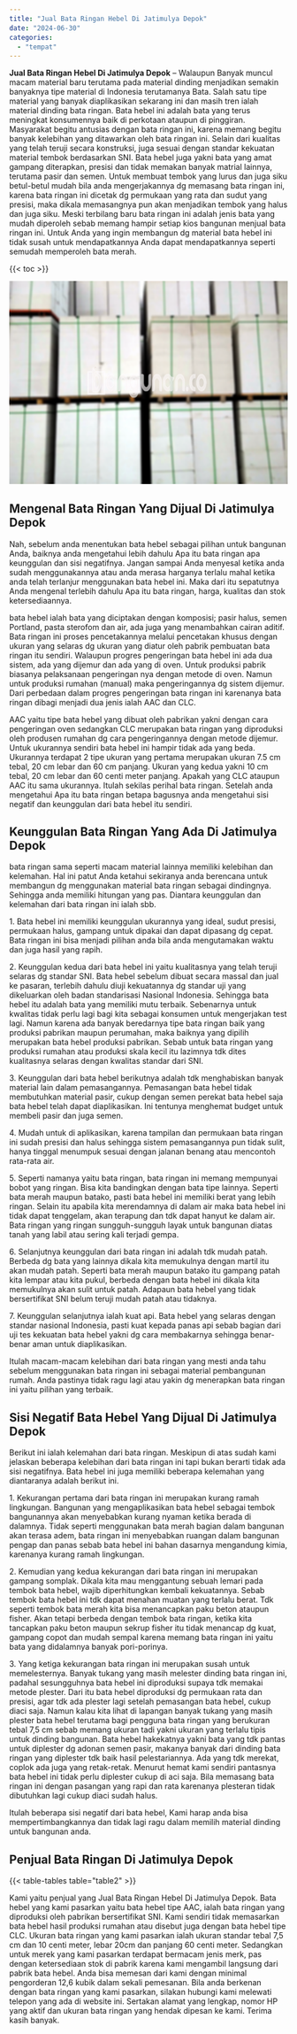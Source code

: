 ```yaml
---
title: "Jual Bata Ringan Hebel Di Jatimulya Depok"
date: "2024-06-30"
categories: 
  - "tempat"
---
```


**Jual Bata Ringan Hebel Di Jatimulya Depok** – Walaupun Banyak muncul macam material baru terutama pada material dinding menjadikan semakin banyaknya tipe material di Indonesia terutamanya Bata. Salah satu tipe material yang banyak diaplikasikan sekarang ini dan masih tren ialah material dinding bata ringan. Bata hebel ini adalah bata yang terus meningkat konsumennya baik di perkotaan ataupun di pinggiran. Masyarakat begitu antusias dengan bata ringan ini, karena memang begitu banyak kelebihan yang ditawarkan oleh bata ringan ini. Selain dari kualitas yang telah teruji secara konstruksi, juga sesuai dengan standar kekuatan material tembok berdasarkan SNI. Bata hebel juga yakni bata yang amat gampang diterapkan, presisi dan tidak memakan banyak matrial lainnya, terutama pasir dan semen. Untuk membuat tembok yang lurus dan juga siku betul-betul mudah bila anda mengerjakannya dg memasang bata ringan ini, karena bata ringan ini dicetak dg permukaan yang rata dan sudut yang presisi, maka dikala memasangnya pun akan menjadikan tembok yang halus dan juga siku. Meski terbilang baru bata ringan ini adalah jenis bata yang mudah diperoleh sebab memang hampir setiap kios bangunan menjual bata ringan ini. Untuk Anda yang ingin membangun dg material bata hebel ini tidak susah untuk mendapatkannya Anda dapat mendapatkannya seperti semudah memperoleh bata merah.

{{< toc >}}

![Jual Bata Ringan Hebel Di Jatimulya Depok](/images/jual-hebel-murah-39.png)

## Mengenal Bata Ringan Yang Dijual Di Jatimulya Depok

Nah, sebelum anda menentukan bata hebel sebagai pilihan untuk bangunan Anda, baiknya anda mengetahui lebih dahulu Apa itu bata ringan apa keunggulan dan sisi negatifnya. Jangan sampai Anda menyesal ketika anda sudah menggunakannya atau anda merasa harganya terlalu mahal ketika anda telah terlanjur menggunakan bata hebel ini. Maka dari itu sepatutnya Anda mengenal terlebih dahulu Apa itu bata ringan, harga, kualitas dan stok ketersediaannya.

bata hebel ialah bata yang diciptakan dengan komposisi; pasir halus, semen Portland, pasta sterofom dan air, ada juga yang menambahkan cairan aditif. Bata ringan ini proses pencetakannya melalui pencetakan khusus dengan ukuran yang selaras dg ukuran yang diatur oleh pabrik pembuatan bata ringan itu sendiri. Walaupun progres pengeringan bata hebel ini ada dua sistem, ada yang dijemur dan ada yang di oven. Untuk produksi pabrik biasanya pelaksanaan pengeringan nya dengan metode di oven. Namun untuk produksi rumahan (manual) maka pengeringannya dg sistem dijemur. Dari perbedaan dalam progres pengeringan bata ringan ini karenanya bata ringan dibagi menjadi dua jenis ialah AAC dan CLC.

AAC yaitu tipe bata hebel yang dibuat oleh pabrikan yakni dengan cara pengeringan oven sedangkan CLC merupakan bata ringan yang diproduksi oleh produsen rumahan dg cara pengeringannya dengan metode dijemur. Untuk ukurannya sendiri bata hebel ini hampir tidak ada yang beda. Ukurannya terdapat 2 tipe ukuran yang pertama merupakan ukuran 7.5 cm tebal, 20 cm lebar dan 60 cm panjang. Ukuran yang kedua yakni 10 cm tebal, 20 cm lebar dan 60 centi meter panjang. Apakah yang CLC ataupun AAC itu sama ukurannya. Itulah sekilas perihal bata ringan. Setelah anda mengetahui Apa itu bata ringan betapa bagusnya anda mengetahui sisi negatif dan keunggulan dari bata hebel itu sendiri.

## Keunggulan Bata Ringan Yang Ada Di Jatimulya Depok

bata ringan sama seperti macam material lainnya memiliki kelebihan dan kelemahan. Hal ini patut Anda ketahui sekiranya anda berencana untuk membangun dg menggunakan material bata ringan sebagai dindingnya. Sehingga anda memiliki hitungan yang pas. Diantara keunggulan dan kelemahan dari bata ringan ini ialah sbb.

1\. Bata hebel ini memiliki keunggulan ukurannya yang ideal, sudut presisi, permukaan halus, gampang untuk dipakai dan dapat dipasang dg cepat. Bata ringan ini bisa menjadi pilihan anda bila anda mengutamakan waktu dan juga hasil yang rapih.

2\. Keunggulan kedua dari bata hebel ini yaitu kualitasnya yang telah teruji selaras dg standar SNI. Bata hebel sebelum dibuat secara massal dan jual ke pasaran, terlebih dahulu diuji kekuatannya dg standar uji yang dikeluarkan oleh badan standarisasi Nasional Indonesia. Sehingga bata hebel itu adalah bata yang memiliki mutu terbaik. Sebenarnya untuk kwalitas tidak perlu lagi bagi kita sebagai konsumen untuk mengerjakan test lagi. Namun karena ada banyak beredarnya tipe bata ringan baik yang produksi pabrikan maupun perumahan, maka baiknya yang dipilih merupakan bata hebel produksi pabrikan. Sebab untuk bata ringan yang produksi rumahan atau produksi skala kecil itu lazimnya tdk dites kualitasnya selaras dengan kwalitas standar dari SNI.

3\. Keunggulan dari bata hebel berikutnya adalah tdk menghabiskan banyak material lain dalam pemasangannya. Pemasangan bata hebel tidak membutuhkan material pasir, cukup dengan semen perekat bata hebel saja bata hebel telah dapat diaplikasikan. Ini tentunya menghemat budget untuk membeli pasir dan juga semen.

4\. Mudah untuk di aplikasikan, karena tampilan dan permukaan bata ringan ini sudah presisi dan halus sehingga sistem pemasangannya pun tidak sulit, hanya tinggal menumpuk sesuai dengan jalanan benang atau mencontoh rata-rata air.

5\. Seperti namanya yaitu bata ringan, bata ringan ini memang mempunyai bobot yang ringan. Bisa kita bandingkan dengan bata tipe lainnya. Seperti bata merah maupun batako, pasti bata hebel ini memiliki berat yang lebih ringan. Selain itu apabila kita merendamnya di dalam air maka bata hebel ini tidak dapat tenggelam, akan terapung dan tdk dapat hanyut ke dalam air. Bata ringan yang ringan sungguh-sungguh layak untuk bangunan diatas tanah yang labil atau sering kali terjadi gempa.

6\. Selanjutnya keunggulan dari bata ringan ini adalah tdk mudah patah. Berbeda dg bata yang lainnya dikala kita memukulnya dengan martil itu akan mudah patah. Seperti bata merah maupun batako itu gampang patah kita lempar atau kita pukul, berbeda dengan bata hebel ini dikala kita memukulnya akan sulit untuk patah. Adapaun bata hebel yang tidak bersertifikat SNI belum teruji mudah patah atau tidaknya.

7\. Keunggulan selanjutnya ialah kuat api. Bata hebel yang selaras dengan standar nasional Indonesia, pasti kuat kepada panas api sebab bagian dari uji tes kekuatan bata hebel yakni dg cara membakarnya sehingga benar-benar aman untuk diaplikasikan.

Itulah macam-macam kelebihan dari bata ringan yang mesti anda tahu sebelum menggunakan bata ringan ini sebagai material pembangunan rumah. Anda pastinya tidak ragu lagi atau yakin dg menerapkan bata ringan ini yaitu pilihan yang terbaik.

## Sisi Negatif Bata Hebel Yang Dijual Di Jatimulya Depok

Berikut ini ialah kelemahan dari bata ringan. Meskipun di atas sudah kami jelaskan beberapa kelebihan dari bata ringan ini tapi bukan berarti tidak ada sisi negatifnya. Bata hebel ini juga memiliki beberapa kelemahan yang diantaranya adalah berikut ini.

1\. Kekurangan pertama dari bata ringan ini merupakan kurang ramah lingkungan. Bangunan yang mengaplikasikan bata hebel sebagai tembok bangunannya akan menyebabkan kurang nyaman ketika berada di dalamnya. Tidak seperti menggunakan bata merah bagian dalam bangunan akan terasa adem, bata ringan ini menyebabkan ruangan dalam bangunan pengap dan panas sebab bata hebel ini bahan dasarnya mengandung kimia, karenanya kurang ramah lingkungan.

2\. Kemudian yang kedua kekurangan dari bata ringan ini merupakan gampang somplak. Dikala kita mau menggantung sebuah lemari pada tembok bata hebel, wajib diperhitungkan kembali kekuatannya. Sebab tembok bata hebel ini tdk dapat menahan muatan yang terlalu berat. Tdk seperti tembok bata merah kita bisa menancapkan paku beton ataupun fisher. Akan tetapi berbeda dengan tembok bata ringan, ketika kita tancapkan paku beton maupun sekrup fisher itu tidak menancap dg kuat, gampang copot dan mudah sempal karena memang bata ringan ini yaitu bata yang didalamnya banyak pori-porinya.

3\. Yang ketiga kekurangan bata ringan ini merupakan susah untuk memelesternya. Banyak tukang yang masih melester dinding bata ringan ini, padahal sesungguhnya bata hebel ini diproduksi supaya tdk memakai metode plester. Dari itu bata hebel diproduksi dg permukaan rata dan presisi, agar tdk ada plester lagi setelah pemasangan bata hebel, cukup diaci saja. Namun kalau kita lihat di lapangan banyak tukang yang masih plester bata hebel terutama bagi pengguna bata ringan yang berukuran tebal 7,5 cm sebab memang ukuran tadi yakni ukuran yang terlalu tipis untuk dinding bangunan. Bata hebel hakekatnya yakni bata yang tdk pantas untuk diplester dg adonan semen pasir, makanya banyak dari dinding bata ringan yang diplester tdk baik hasil pelestariannya. Ada yang tdk merekat, coplok ada juga yang retak-retak. Menurut hemat kami sendiri pantasnya bata hebel ini tidak perlu diplester cukup di aci saja. Bila memasang bata ringan ini dengan pasangan yang rapi dan rata karenanya plesteran tidak dibutuhkan lagi cukup diaci sudah halus.

Itulah beberapa sisi negatif dari bata hebel, Kami harap anda bisa mempertimbangkannya dan tidak lagi ragu dalam memilih material dinding untuk bangunan anda.

## Penjual Bata Ringan Di Jatimulya Depok

{{< table-tables table="table2" >}}

Kami yaitu penjual yang Jual Bata Ringan Hebel Di Jatimulya Depok. Bata hebel yang kami pasarkan yaitu bata hebel tipe AAC, ialah bata ringan yang diproduksi oleh pabrikan bersertifikat SNI. Kami sendiri tidak memasarkan bata hebel hasil produksi rumahan atau disebut juga dengan bata hebel tipe CLC. Ukuran bata ringan yang kami pasarkan ialah ukuran standar tebal 7,5 cm dan 10 centi meter, lebar 20cm dan panjang 60 centi meter. Sedangkan untuk merek yang kami pasarkan terdapat bermacam jenis merk, pas dengan ketersediaan stok di pabrik karena kami mengambil langsung dari pabrik bata hebel. Anda bisa memesan dari kami dengan minimal pengorderan 12,6 kubik dalam sekali pemesanan. Bila anda berkenan dengan bata ringan yang kami pasarkan, silakan hubungi kami melewati telepon yang ada di website ini. Sertakan alamat yang lengkap, nomor HP yang aktif dan ukuran bata ringan yang hendak dipesan ke kami. Terima kasih banyak.
